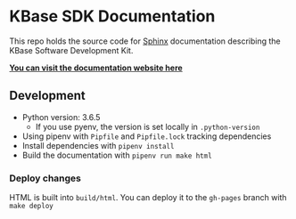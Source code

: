 # KBase SDK Documentation

This repo holds the source code for [Sphinx](http://www.sphinx-doc.org/en/master/) documentation describing the KBase Software Development Kit.

[**You can visit the documentation website here**](http://spacejam.com)

## Development

* Python version: 3.6.5
  * If you use pyenv, the version is set locally in `.python-version`
* Using pipenv with `Pipfile` and `Pipfile.lock` tracking dependencies
* Install dependencies with `pipenv install`
* Build the documentation with `pipenv run make html`

### Deploy changes

HTML is built into `build/html`. You can deploy it to the `gh-pages` branch with `make deploy`
